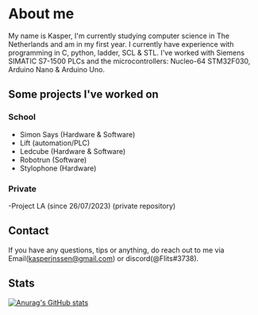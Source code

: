 # About me
My name is Kasper, <!-- might add Twitter & stuff later on -->I'm currently studying computer science in The Netherlands and am in my first year.
I currently have experience with programming in C, python, ladder, SCL & STL. I've worked with Siemens SIMATIC S7-1500 PLCs and the microcontrollers: Nucleo-64 STM32F030, Arduino Nano & Arduino Uno.


## Some projects I've worked on
### School
- Simon Says (Hardware & Software)
- Lift (automation/PLC)
- Ledcube (Hardware & Software)
- Robotrun (Software)
- Stylophone (Hardware)

### Private
-Project LA (since 26/07/2023) (private repository)
 
<!-- ### Still a WIP -->


## Contact
If you have any questions, tips or anything, do reach out to me via Email(kasperjnssen@gmail.com) or discord(@Flits#3738).


## Stats
[![Anurag's GitHub stats](https://github-readme-stats.vercel.app/api?username=kasper201&show_icons=true&theme=transparent)](https://github.com/anuraghazra/github-readme-stats)
<!--
**kasper201/kasper201** is a ✨ _special_ ✨ repository because its `README.md` (this file) appears on your GitHub profile.

-->
